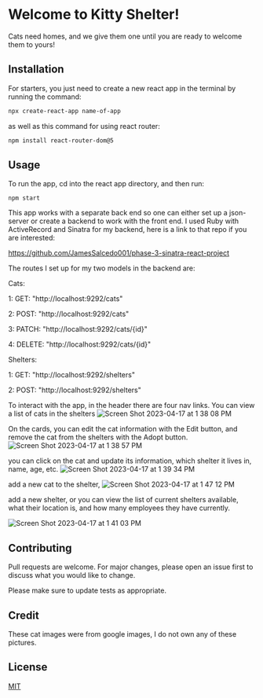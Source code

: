 # Welcome to Kitty Shelter!

Cats need homes, and we give them one until you are ready to welcome them to yours!

## Installation

For starters, you just need to create a new react app in the terminal by running the command:

```bash
npx create-react-app name-of-app
```

as well as this command for using react router:
```bash
npm install react-router-dom@5
```

## Usage
To run the app, cd into the react app directory, and then run:
```
npm start
```
This app works with a separate back end so one can either set up a json-server or create a backend to work with the front end.
I used Ruby with ActiveRecord and Sinatra for my backend, here is a link to that repo if you are interested:

https://github.com/JamesSalcedo001/phase-3-sinatra-react-project

The routes I set up for my two models in the backend are: 

Cats: 

1: GET: "http://localhost:9292/cats"

2: POST: "http://localhost:9292/cats"

3: PATCH: "http://localhost:9292/cats/{id}"

4: DELETE: "http://localhost:9292/cats/{id}"

Shelters: 

1: GET: "http://localhost:9292/shelters"

2: POST: "http://localhost:9292/shelters"

To interact with the app, in the header there are four nav links. You can view a list of cats in the shelters 
![Screen Shot 2023-04-17 at 1 38 08 PM](https://user-images.githubusercontent.com/107723341/232581303-371a7cb4-afa0-430f-b1cf-f6da270be077.png)

On the cards, you can edit the cat information with the Edit button, and remove the cat from the shelters with the Adopt button.
![Screen Shot 2023-04-17 at 1 38 57 PM](https://user-images.githubusercontent.com/107723341/232581398-28bf2b90-1866-4dee-b69a-3f3b965233d1.png)

you can click on the cat and update its information, which shelter it lives in, name, age, etc.
![Screen Shot 2023-04-17 at 1 39 34 PM](https://user-images.githubusercontent.com/107723341/232581439-10b40112-cf6b-4c3b-bb11-63d024a9ad5a.png)


add a new cat to the shelter,
![Screen Shot 2023-04-17 at 1 47 12 PM](https://user-images.githubusercontent.com/107723341/232582379-42329310-1ba2-4b79-a3dc-2722953e619e.png)


add a new shelter, or you can view the list of current shelters available, what their location is, and how many employees they have currently.

![Screen Shot 2023-04-17 at 1 41 03 PM](https://user-images.githubusercontent.com/107723341/232581520-709f0b47-310b-417a-8dac-1aad655ea932.png)




## Contributing

Pull requests are welcome. For major changes, please open an issue first
to discuss what you would like to change.

Please make sure to update tests as appropriate.

## Credit
These cat images were from google images, I do not own any of these pictures.

## License

[MIT](https://choosealicense.com/licenses/mit/)
